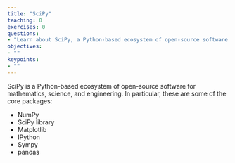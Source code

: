 ```yaml
---
title: "SciPy"
teaching: 0
exercises: 0
questions:
- "Learn about SciPy, a Python-based ecosystem of open-source software for mathematics, science, and engineering."
objectives:
- ""
keypoints:
- ""
---
```


SciPy is a Python-based ecosystem of open-source software for mathematics, science, and engineering. In particular, these are some of the core packages:

- NumPy
- SciPy library
- Matplotlib
- IPython
- Sympy
- pandas
